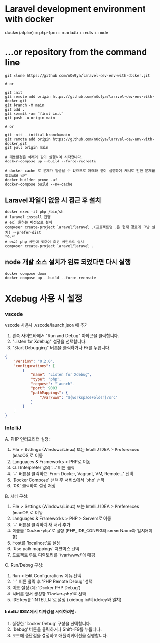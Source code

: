 # Laravel development environment with docker
docker(alpine) = php-fpm + mariadb + redis + node

# …or repository from the command line
```shell
git clone https://github.com/nOo9ya/laravel-dev-env-with-docker.git

# or

git init
git remote add origin https://github.com/nOo9ya/laravel-dev-env-with-docker.git
git branch -M main
git add .
git commit -am "first init"
git push -u origin main

# or

git init --initial-branch=main
git remote add origin https://github.com/nOo9ya/laravel-dev-env-with-docker.git
git pull origin main
```


```shell
# 개발환경은 아래와 같이 실행하여 시작합니다.
docker-compose up --build --force-recreate

# docker cache 로 문제가 발생될 수 있으므로 아래와 같이 실행하여 캐시로 인한 문제를 회피하며 빌드
docker builder prune -af
docker-compose build --no-cache
```

## Laravel 파일이 없을 시 접근 후 설치
```shell
docker exec -it php /bin/sh
# laravel install 진행
# ex) 원하는 버전으로 설치
composer create-project laravel/laravel .(프로젝트명 .은 현재 경로에 그냥 설치) --prefer-dist 
"9.*"
# ex2) php 버전에 맞추어 최신 버전으로 설치
composer create-project laravel/laravel .
```

## node 개발 소스 설치가 완료 되었다면 다시 실행
```shell
docker compose down
docker compose up --build --force-recreate
```

# Xdebug 사용 시 설정
### vscode
vscode 사용시 .vscode/launch.json 에 추가
1. 왼쪽 사이드바에서 "Run and Debug" 아이콘을 클릭합니다.
2. "Listen for Xdebug" 설정을 선택합니다.
3. "Start Debugging" 버튼을 클릭하거나 F5를 누릅니다.
```json
{
    "version": "0.2.0",
    "configurations": [
        {
            "name": "Listen for Xdebug",
            "type": "php",
            "request": "launch",
            "port": 9003,
            "pathMappings": {
                "/var/www": "${workspaceFolder}/src"
            }
        }
    ]
}
```

### IntelliJ
A. PHP 인터프리터 설정:
1. File > Settings (Windows/Linux) 또는 IntelliJ IDEA > Preferences (macOS)로 이동
2. Languages & Frameworks > PHP로 이동
3. CLI Interpreter 옆의 '...' 버튼 클릭
4. '+' 버튼을 클릭하고 'From Docker, Vagrant, VM, Remote...' 선택
5. 'Docker Compose' 선택 후 서비스에서 'php' 선택
6. 'OK' 클릭하여 설정 저장

B. 서버 구성:
1. File > Settings (Windows/Linux) 또는 IntelliJ IDEA > Preferences (macOS)로 이동
2. Languages & Frameworks > PHP > Servers로 이동
3. '+' 버튼을 클릭하여 새 서버 추가
4. 이름을 'Docker-php'로 설정 (PHP_IDE_CONFIG의 serverName과 일치해야 함)
5. Host를 'localhost'로 설정
6. 'Use path mappings' 체크박스 선택
7. 프로젝트 루트 디렉토리를 '/var/www/'에 매핑

C. Run/Debug 구성:
1. Run > Edit Configurations 메뉴 선택
2. '+' 버튼 클릭 후 'PHP Remote Debug' 선택
3. 이름 설정 (예: 'Docker PHP Debug')
4. 서버를 앞서 생성한 'Docker-php'로 선택
5. IDE key를 'INTELLIJ'로 설정 (xdebug.ini의 idekey와 일치)


#### IntelliJ IDEA에서 디버깅을 시작하려면:
1. 설정한 'Docker Debug' 구성을 선택합니다.
2. 'Debug' 버튼을 클릭하거나 Shift+F9를 누릅니다.
3. 코드에 중단점을 설정하고 애플리케이션을 실행합니다.
